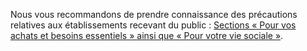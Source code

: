 Nous vous recommandons de prendre connaissance des précautions relatives
aux établissements recevant du public :
[Sections « Pour vos achats et besoins essentiels » ainsi que « Pour votre vie sociale »](https://www.gouvernement.fr/info-coronavirus/strategie-de-deconfinement#cinformations).
